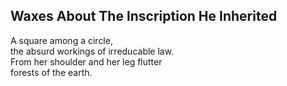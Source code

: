 Waxes About The Inscription He Inherited
----------------------------------------
A square among a circle,  
the absurd workings of irreducable law.  
From her shoulder and her leg flutter  
forests of the earth.  
